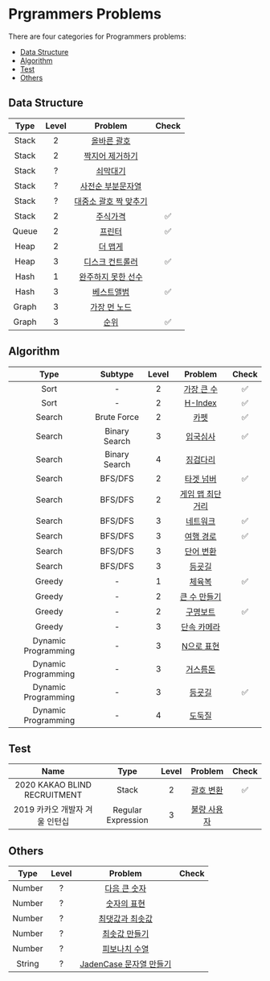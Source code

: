 Prgrammers Problems
=====================

There are four categories for Programmers problems:

- [Data Structure](#data-structure)
- [Algorithm](#algorithm)
- [Test](#test)
- [Others](#others)

## Data Structure

| Type | Level | Problem | Check |
|:-:|:-:|:-:|:-:|
| Stack | 2 | [올바른 괄호](ds/stack/right_parenthesis.ipynb) |  |
| Stack | 2 | [짝지어 제거하기](ds/stack/pair_removal.ipynb) |  |
| Stack | ? | [쇠막대기](ds/stack/iron_pipe.ipynb) |  |
| Stack | ? | [사전순 부분문자열](ds/stack/alphabetical_part_string.ipynb) |  |
| Stack | ? | [대중소 괄호 짝 맞추기](ds/stack/matching_parenthesis.ipynb) |  |
| Stack | 2 | [주식가격](ds/stack/stock_price.ipynb) | ✅ |
| Queue | 2 | [프린터](ds/queue/printer.ipynb) | ✅ |
| Heap | 2 | [더 맵게](ds/heap/more_spicy.ipynb) |  |
| Heap | 3 | [디스크 컨트롤러](ds/heap/disk_controller.ipynb) | ✅ |
| Hash | 1 | [완주하지 못한 선수](ds/hash/incomplete_player.ipynb) |  |
| Hash | 3 | [베스트앨범](ds/hash/best_album.ipynb) | ✅ |
| Graph | 3 | [가장 먼 노드](ds/graph/furthest_node.ipynb) |  |
| Graph | 3 | [순위](ds/graph/rank.ipynb) | ✅ |


## Algorithm

| Type | Subtype | Level | Problem | Check |
|:-:|:-:|:-:|:-:|:-:|
| Sort | - | 2 | [가장 큰 수](algo/sort/the_biggest_number.ipynb) | ✅ |
| Sort | - | 2 | [H-Index](algo/sort/h-index.ipynb) | ✅ |
| Search | Brute Force | 2 | [카펫](algo/search/brute_force/carpet.ipynb) | ✅ |
| Search | Binary Search | 3 | [입국심사](algo/search/binary_search/immigration.ipynb) | ✅ |
| Search | Binary Search | 4 | [징검다리](algo/search/binary_search/stepping_stone.ipynb) |  |
| Search | BFS/DFS | 2 | [타겟 넘버](algo/search/bfs_dfs/target_number.ipynb) | ✅ |
| Search | BFS/DFS | 2 | [게임 맵 최단거리](algo/search/bfs_dfs/shortest_path_in_game_map.ipynb) |  |
| Search | BFS/DFS | 3 | [네트워크](algo/search/bfs_dfs/network.ipynb) | ✅ |
| Search | BFS/DFS | 3 | [여행 경로](algo/search/bfs_dfs/travel_route.ipynb) | ✅ |
| Search | BFS/DFS | 3 | [단어 변환](algo/search/bfs_dfs/word_change.ipynb) |  |
| Search | BFS/DFS | 3 | [등굣길](algo/search/bfs_dfs/way_to_school.ipynb) |  |
| Greedy | - | 1 | [체육복](algo/greedy/gym_suit.ipynb) | ✅ |
| Greedy | - | 2 | [큰 수 만들기](algo/greedy/creating_big_number.ipynb) |  |
| Greedy | - | 2 | [구명보트](algo/greedy/lifeboat.ipynb) | ✅ |
| Greedy | - | 3 | [단속 카메라](algo/greedy/speed_camera.ipynb) |  |
| Dynamic Programming | - | 3 | [N으로 표현](algo/dp/n_representation.ipynb) |  |
| Dynamic Programming | - | 3 | [거스름돈](algo/dp/change.ipynb) |  |
| Dynamic Programming | - | 3 | [등굣길](algo/dp/way_to_school.ipynb) | ✅ |
| Dynamic Programming | - | 4 | [도둑질](algo/dp/theft.ipynb) |  |

## Test

| Name | Type | Level | Problem | Check |
|:-:|:-:|:-:|:-:|:-:|
| 2020 KAKAO BLIND RECRUITMENT | Stack | 2 | [괄호 변환](test/kakao_blind/2020/change_parenthesis.ipynb) | ✅ |
| 2019 카카오 개발자 겨울 인턴십 | Regular Expression | 3 | [불량 사용자](test/kakao_intern/2019/winter/bad_user.ipynb) |  |

## Others

| Type | Level | Problem | Check |
|:-:|:-:|:-:|:-:|
| Number | ? | [다음 큰 숫자](number/next_bigger_number.ipynb) |  |
| Number | ? | [숫자의 표현](number/representation_of_number.ipynb) |  |
| Number | ? | [최댓값과 최솟값](number/max_and_min.ipynb) |  |
| Number | ? | [최솟값 만들기](number/make_min_num.ipynb) |  |
| Number | ? | [피보나치 수열](number/fibonacci_number.ipynb) |  |
| String | ? | [JadenCase 문자열 만들기](others/jadencase_string.ipynb) |  |
